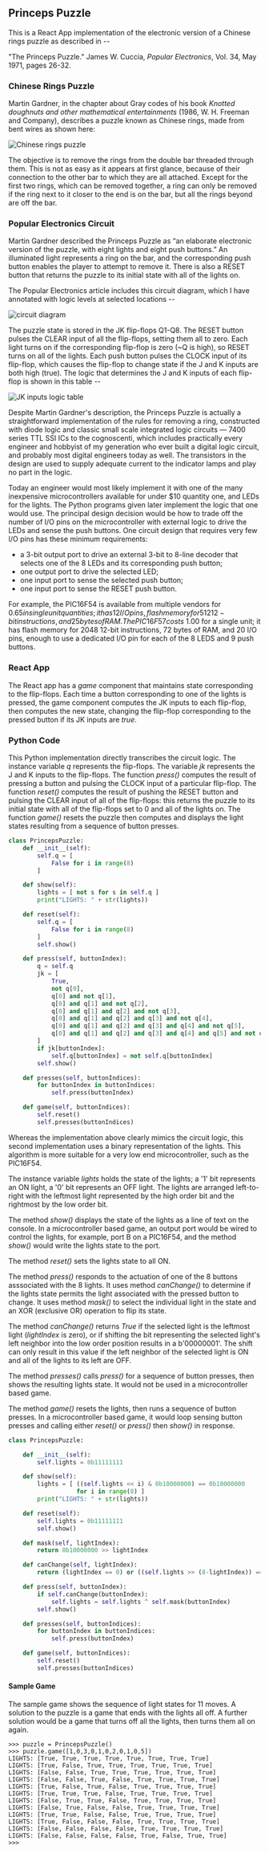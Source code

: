 ## Princeps Puzzle

This is a React App implementation of the electronic version of a Chinese rings puzzle as described in --

"The Princeps Puzzle." James W. Cuccia, *Popular Electronics*, Vol. 34, May 1971, pages 26-32.

### Chinese Rings Puzzle

Martin Gardner, in the chapter about Gray codes of his book *Knotted doughnuts and other mathematical entertainments* (1986, W. H. Freeman and Company), describes a puzzle known as Chinese rings, made from bent wires as shown here:

![Chinese rings puzzle](https://github.com/sigfredonin/react-app-princeps-puzzle/blob/master/chinese-rings.jpg "Chinese rings puzzle")

The objective is to remove the rings from the double bar threaded through them. This is not as easy as it appears at first glance, because of their connection to the other bar to which they are all attached. Except for the first two rings, which can be removed together, a ring can only be removed if the ring next to it closer to the end is on the bar, but all the rings beyond are off the bar.

### Popular Electronics Circuit

Martin Gardner described the Princeps Puzzle as “an elaborate electronic version of the puzzle, with eight lights and eight push buttons.” An illuminated light represents a ring on the bar, and the corresponding push button enables the player to attempt to remove it.  There is also a RESET button that returns the puzzle to its initial state with all of the lights on.

The Popular Electronics article includes this circuit diagram, which I have annotated with logic levels at selected locations --

![circuit diagram](https://github.com/sigfredonin/react-app-princeps-puzzle/blob/master/circuit-diagram.jpg "Princeps Puzzle circuit")

The puzzle state is stored in the JK flip-flops Q1-Q8.  The RESET button pulses the CLEAR input of all the flip-flops, setting them all to zero.  Each light turns on if the corresponding flip-flop is zero (~Q is high), so RESET turns on all of the lights.  Each push button pulses the CLOCK input of its flip-flop, which causes the flip-flop to change state if the J and K inputs are both high (true).  The logic that determines the J and K inputs of each flip-flop is shown in this table --

![JK inputs logic table](https://github.com/sigfredonin/react-app-princeps-puzzle/blob/master/JK-inputs.png "JK Inputs Table")

Despite Martin Gardner's description, the Princeps Puzzle is actually a straightforward implementation of the rules for removing a ring, constructed with diode logic and classic small scale integrated logic circuits — 7400 series TTL SSI ICs to the cognoscenti, which includes practically every engineer and hobbyist of my generation who ever built a digital logic circuit, and probably most digital engineers today as well. The transistors in the design are used to supply adequate current to the indicator lamps and play no part in the logic.

Today an engineer would most likely implement it with one of the many inexpensive microcontrollers available for under $10 quantity one, and LEDs for the lights. The Python programs given later implement the logic that one would use.  The principal design decision would be how to trade off the number of I/O pins on the microcontroller with external logic to drive the LEDs and sense the push buttons.  One circuit design that requires very few I/O pins has these minimum requirements:

* a 3-bit output port to drive an external 3-bit to 8-line decoder that selects one of the 8 LEDs and its corresponding push button;
* one output port to drive the selected LED;
* one input port to sense the selected push button;
* one input port to sense the RESET push button.

For example, the PIC16F54 is available from multiple vendors for $0.65 in single unit quantities; it has 12 I/O pins, flash memory for 512 12-bit instructions, and 25 bytes of RAM.  The PIC16F57 costs ~$1.00 for a single unit; it has flash memory for 2048 12-bit instructions, 72 bytes of RAM, and 20 I/O pins, enough to use a dedicated I/O pin for each of the 8 LEDS and 9 push buttons.

### React App

The React app has a *game* component that maintains state corresponding to the flip-flops.  Each time a button corresponding to one of the lights is pressed, the game component computes the JK inputs to each flip-flop, then computes the new state, changing the flip-flop corresponding to the pressed button if its JK inputs are *true*.

### Python Code

This Python implementation directly transcribes the circuit logic. The instance variable *q* represents the flip-flops. The variable *jk* represents the J and K inputs to the flip-flops. The function *press()* computes the result of pressing a button and pulsing the CLOCK input of a particular flip-flop. The function *reset()* computes the result of pushing the RESET button and pulsing the CLEAR input of all of the flip-flops: this returns the puzzle to its initial state with all of the flip-flops set to 0 and all of the lights on. The function *game()* resets the puzzle then computes and displays the light states resulting from a sequence of button presses.

```python
class PrincepsPuzzle:
    def __init__(self):
        self.q = [
            False for i in range(8)
        ]

    def show(self):
        lights = [ not s for s in self.q ]
        print("LIGHTS: " + str(lights))

    def reset(self):
        self.q = [
            False for i in range(8)
        ]
        self.show()

    def press(self, buttonIndex):
        q = self.q
        jk = [
            True,
            not q[0],
            q[0] and not q[1],
            q[0] and q[1] and not q[2],
            q[0] and q[1] and q[2] and not q[3],
            q[0] and q[1] and q[2] and q[3] and not q[4],
            q[0] and q[1] and q[2] and q[3] and q[4] and not q[5],
            q[0] and q[1] and q[2] and q[3] and q[4] and q[5] and not q[6],
        ]
        if jk[buttonIndex]:
            self.q[buttonIndex] = not self.q[buttonIndex]
        self.show()

    def presses(self, buttonIndices):
        for buttonIndex in buttonIndices:
            self.press(buttonIndex)

    def game(self, buttonIndices):
        self.reset()
        self.presses(buttonIndices)
```
Whereas the implementation above clearly mimics the circuit logic, this second implementation uses a binary representation of the lights.  This algorithm is more suitable for a very low end microcontroller, such as the PIC16F54.

The instance variable *lights* holds the state of the lights; a '1' bit represents an ON light, a '0' bit represents an OFF light.  The lights are arranged left-to-right with the leftmost light represented by the high order bit and the rightmost by the low order bit.

The method *show()* displays the state of the lights as a line of text on the console.  In a microcontroller based game, an output port would be wired to control the lights, for example, port B on a PIC16F54, and the method *show()* would write the lights state to the port.

The method *reset()* sets the lights state to all ON.

The method *press()* responds to the actuation of one of the 8 buttons asssociated with the 8 lights.
It uses method *canChange()* to determine if the lights state permits the light associated with the pressed button to change.
It uses method *mask()* to select the individual light in the state and an XOR (exclusive OR) operation to flip its state.

The method *canChange()* returns *True* if the selected light is the leftmost light (*lightIndex* is zero), or if shifting the bit representing the selected light's left neighbor into the low order position results in a b'00000001'.  The shift can only result in this value if the left neighbor of the selected light is ON and all of the lights to its left are OFF.

The method *presses()* calls *press()* for a sequence of button presses, then shows the resulting lights state.  It would not be used in a microcontroller based game.

The method *game()* resets the lights, then runs a sequence of button presses.
In a microcontroller based game, it would loop sensing button presses and calling either *reset()* or *press()* then *show()* in response.

```python
class PrincepsPuzzle:

    def __init__(self):
        self.lights = 0b11111111

    def show(self):
        lights = [ ((self.lights << i) & 0b10000000) == 0b10000000
                   for i in range(8) ]
        print("LIGHTS: " + str(lights))

    def reset(self):
        self.lights = 0b11111111
        self.show()

    def mask(self, lightIndex):
        return 0b10000000 >> lightIndex

    def canChange(self, lightIndex):
        return (lightIndex == 0) or ((self.lights >> (8-lightIndex)) == 0b00000001)

    def press(self, buttonIndex):
        if self.canChange(buttonIndex):
            self.lights = self.lights ^ self.mask(buttonIndex)
        self.show()

    def presses(self, buttonIndices):
        for buttonIndex in buttonIndices:
            self.press(buttonIndex)

    def game(self, buttonIndices):
        self.reset()
        self.presses(buttonIndices)
```

#### Sample Game

The sample game shows the sequence of light states for 11 moves. A solution to the puzzle is a game that ends with the lights all off. A further solution would be a game that turns off all the lights, then turns them all on again.

```
>>> puzzle = PrincepsPuzzle()
>>> puzzle.game([1,0,3,0,1,0,2,0,1,0,5])
LIGHTS: [True, True, True, True, True, True, True, True]
LIGHTS: [True, False, True, True, True, True, True, True]
LIGHTS: [False, False, True, True, True, True, True, True]
LIGHTS: [False, False, True, False, True, True, True, True]
LIGHTS: [True, False, True, False, True, True, True, True]
LIGHTS: [True, True, True, False, True, True, True, True]
LIGHTS: [False, True, True, False, True, True, True, True]
LIGHTS: [False, True, False, False, True, True, True, True]
LIGHTS: [True, True, False, False, True, True, True, True]
LIGHTS: [True, False, False, False, True, True, True, True]
LIGHTS: [False, False, False, False, True, True, True, True]
LIGHTS: [False, False, False, False, True, False, True, True]
>>> 
```
